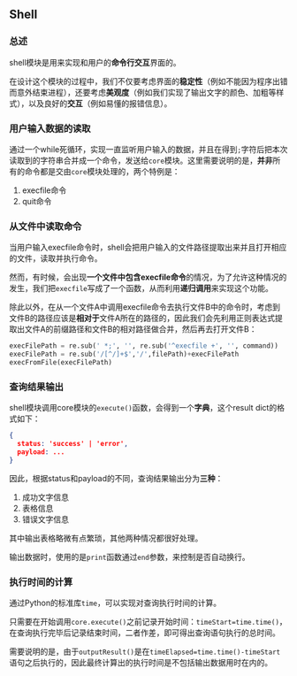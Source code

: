 ## Shell

### 总述

shell模块是用来实现和用户的**命令行交互**界面的。

在设计这个模块的过程中，我们不仅要考虑界面的**稳定性**（例如不能因为程序出错而意外结束进程），还要考虑**美观度**（例如我们实现了输出文字的颜色、加粗等样式），以及良好的**交互**（例如易懂的报错信息）。

### 用户输入数据的读取

通过一个while死循环，实现一直监听用户输入的数据，并且在得到`;`字符后把本次读取到的字符串合并成一个命令，发送给`core`模块。这里需要说明的是，**并非**所有的命令都是交由`core`模块处理的，两个特例是：

1. execfile命令
2. quit命令

### 从文件中读取命令

当用户输入execfile命令时，shell会把用户输入的文件路径提取出来并且打开相应的文件，读取并执行命令。

然而，有时候，会出现**一个文件中包含execfile命令**的情况，为了允许这种情况的发生，我们把`execfile`写成了一个函数，从而利用**递归调用**来实现这个功能。

除此以外，在从一个文件A中调用execfile命令去执行文件B中的命令时，考虑到文件B的路径应该是**相对于**文件A所在的路径的，因此我们会先利用正则表达式提取出文件A的前缀路径和文件B的相对路径做合并，然后再去打开文件B：

```python
execFilePath = re.sub(' *;', '', re.sub('^execfile +', '', command))
execFilePath = re.sub('/[^/]+$','/',filePath)+execFilePath
execFromFile(execFilePath)
```

### 查询结果输出

shell模块调用core模块的`execute()`函数，会得到一个**字典**，这个result dict的格式如下：

```json
{
  status: 'success' | 'error',
  payload: ...
}
```

因此，根据status和payload的不同，查询结果输出分为**三种**：

1. 成功文字信息
2. 表格信息
3. 错误文字信息

其中输出表格略微有点繁琐，其他两种情况都很好处理。

输出数据时，使用的是`print`函数通过`end`参数，来控制是否自动换行。

### 执行时间的计算

通过Python的标准库`time`，可以实现对查询执行时间的计算。

只需要在开始调用`core.execute()`之前记录开始时间：`timeStart=time.time()`，在查询执行完毕后记录结束时间，二者作差，即可得出查询语句执行的总时间。

需要说明的是，由于`outputResult()`是在`timeElapsed=time.time()-timeStart`语句之后执行的，因此最终计算出的执行时间是不包括输出数据用时在内的。